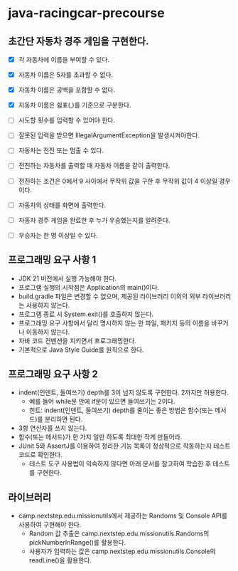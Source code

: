 # java-racingcar-precourse
## 초간단 자동차 경주 게임을 구현한다.

-[x] 각 자동차에 이름을 부여할 수 있다.
-[x] 자동차 이름은 5자를 초과할 수 없다.
-[x] 자동차 이름은 공백을 포함할 수 없다.
-[x] 자동차 이름은 쉼표(,)를 기준으로 구분한다.
-[ ] 시도할 횟수를 입력할 수 있어야 한다.
-[ ] 잘못된 입력을 받으면 IllegalArgumentException을 발생시켜야한다.
-[ ] 자동차는 전진 또는 멈출 수 있다.
-[ ] 전진하는 자동차를 출력할 때 자동차 이름을 같이 출력한다.
-[ ] 전진하는 조건은 0에서 9 사이에서 무작위 값을 구한 후 무작위 값이 4 이상일 경우이다.
-[ ] 자동차의 상태를 화면에 출력한다.
-[ ] 자동차 경주 게임을 완료한 후 누가 우승했는지를 알려준다.
-[ ] 우승자는 한 명 이상일 수 있다.


## 프로그래밍 요구 사항 1
- JDK 21 버전에서 실행 가능해야 한다.
- 프로그램 실행의 시작점은 Application의 main()이다.
- build.gradle 파일은 변경할 수 없으며, 제공된 라이브러리 이외의 외부 라이브러리는 사용하지 않는다.
- 프로그램 종료 시 System.exit()를 호출하지 않는다.
- 프로그래밍 요구 사항에서 달리 명시하지 않는 한 파일, 패키지 등의 이름을 바꾸거나 이동하지 않는다.
- 자바 코드 컨벤션을 지키면서 프로그래밍한다.
- 기본적으로 Java Style Guide를 원칙으로 한다.


## 프로그래밍 요구 사항 2
- indent(인덴트, 들여쓰기) depth를 3이 넘지 않도록 구현한다. 2까지만 허용한다.
    - 예를 들어 while문 안에 if문이 있으면 들여쓰기는 2이다.
    - 힌트: indent(인덴트, 들여쓰기) depth를 줄이는 좋은 방법은 함수(또는 메서드)를 분리하면 된다.
- 3항 연산자를 쓰지 않는다.
- 함수(또는 메서드)가 한 가지 일만 하도록 최대한 작게 만들어라.
- JUnit 5와 AssertJ를 이용하여 정리한 기능 목록이 정상적으로 작동하는지 테스트 코드로 확인한다.
    - 테스트 도구 사용법이 익숙하지 않다면 아래 문서를 참고하여 학습한 후 테스트를 구현한다.


## 라이브러리
- camp.nextstep.edu.missionutils에서 제공하는 Randoms 및 Console API를 사용하여 구현해야 한다.
    - Random 값 추출은 camp.nextstep.edu.missionutils.Randoms의 pickNumberInRange()를 활용한다.
    - 사용자가 입력하는 값은 camp.nextstep.edu.missionutils.Console의 readLine()을 활용한다.
